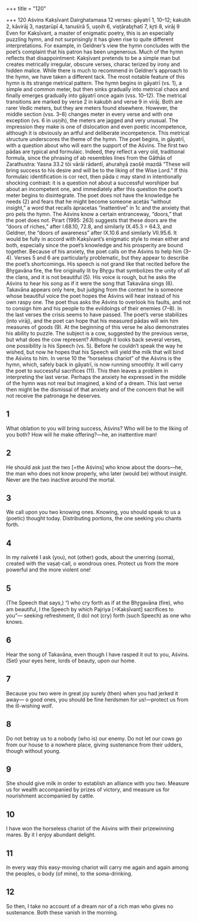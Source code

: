 +++
title = "120"

+++
120
Aśvins
Kakṣīvant Dairghatamasa
12 verses:  gāyatrī 1, 10–12; kakubh 2, kāvirāj 3, naṣṭarūpī 4, tanuśirā 5, uṣṇih 6,  viṣṭārabr̥hatī 7, kr̥ti 8, virāj 9
Even for Kakṣīvant, a master of enigmatic poetry, this is an especially puzzling hymn,  and not surprisingly it has given rise to quite different interpretations. For example,  in Geldner’s view the hymn concludes with the poet’s complaint that his patron  has been ungenerous. Much of the hymn reflects that disappointment: Kakṣīvant  pretends to be a simple man but creates metrically irregular, obscure verses, charac
terized by irony and hidden malice. While there is much to recommend in Geldner’s  approach to the hymn, we have taken a different tack.
The most notable feature of this hymn is its strange metrical pattern. The hymn  begins in gāyatrī (vs. 1), a simple and common meter, but then sinks gradually into  metrical chaos and finally emerges gradually into gāyatrī once again (vss. 10–12).  The metrical transitions are marked by verse 2 in kakubh and verse 9 in virāj. Both  are rarer Vedic meters, but they are meters found elsewhere. However, the middle  section (vss. 3–8) changes meter in every verse and with one exception (vs. 6 in  uṣṇih), the meters are jagged and very unusual. The impression they make is one  of dislocation and even poetic incompetence, although it is obviously an artful and  deliberate incompetence.
This metrical structure underscores the theme of the hymn. The poet begins, in  gāyatrī, with a question about who will earn the support of the Aśvins. The first two  pādas are typical and formulaic. Indeed, they reflect a very old, traditional formula, since the phrasing of ab resembles lines from the Gāthās of Zarathustra: Yasna  33.2 tōi vārāi rādəntī, ahurahyā zaošē mazdā “These will bring success to his desire  and will be to the liking of the Wise Lord.” If this formulaic identification is cor rect, then pāda c may stand in intentionally shocking contrast: it is a question not  about a successful worshiper but about an incompetent one, and immediately after  this question the poet’s meter begins to disintegrate. The poet does not have the  knowledge he needs (2) and fears that he might become someone acetás “without  insight,” a word that recalls ápracetas “inattentive” in 1c and the anxiety that pro pels the hymn. The Aśvins know a certain entranceway, “doors,” that the poet does  not. Pirart (1995: 263) suggests that these doors are the “doors of riches,” after  I.68.10, 72.8, and similarly IX.45.3 = 64.3, and Geldner, the “doors of awareness”  after IX.10.6 and similarly VII.95.6. It would be fully in accord with Kakṣīvant’s  enigmatic style to mean either and both, especially since the poet’s knowledge and  his prosperity are bound together.
Because of his anxiety, the poet calls on the Aśvins to help him (3–4). Verses 5 and  6 are particularly problematic, but they appear to describe the poet’s shortcomings.  His speech is not grand like that recited before the Bhr̥gavāna fire, the fire originally lit  by Bhr̥gu that symbolizes the unity of all the clans, and it is not beautiful (5). His voice  is rough, but he asks the Aśvins to hear his song as if it were the song that Takavāna  sings (6). Takavāna appears only here, but judging from the context he is someone  whose beautiful voice the poet hopes the Aśvins will hear instead of his own raspy  one. The poet thus asks the Aśvins to overlook his faults, and not to consign him and  his people to the evildoings of their enemies (7–8). In the last verses the crisis seems  to have passed. The poet’s verse stabilizes (into virāj), and the poet can hope that his  measured pādas will win him measures of goods (9). At the beginning of this verse he  also demonstrates his ability to puzzle. The subject is a cow, suggested by the previous  verse, but what does the cow represent? Although it looks back several verses, one  possibility is his Speech (vs. 5). Before he couldn’t speak the way he wished, but now  he hopes that his Speech will yield the milk that will bind the Aśvins to him.
In verse 10 the “horseless chariot” of the Aśvins is the hymn, which, safely back  in gāyatrī, is now running smoothly. It will carry the poet to successful sacrifices  (11). This then leaves a problem in interpreting the last verse. Perhaps the anxiety he  expressed in the middle of the hymn was not real but imagined, a kind of a dream.  This last verse then might be the dismissal of that anxiety and of the concern that  he will not receive the patronage he deserves.
## 1
What oblation to you will bring success, Aśvins? Who will be to the  liking of you both?
How will he make offering?—he, an inattentive man!
## 2
He should ask just the two [=the Aśvins] who know about the doors—he,  the man who does not know properly, who later (would be) without  insight.
Never are the two inactive around the mortal.

## 3
We call upon you two knowing ones. Knowing, you should speak to us  a (poetic) thought today.
Distributing portions, the one seeking you chants forth.
## 4
In my naïveté I ask (you), not (other) gods, about the unerring (soma),  created with the vaṣaṭ-call, o wondrous ones.
Protect us from the more powerful and the more violent one!
## 5
(The Speech that says,) “I who cry forth as if at the Bhr̥gavāna (fire),  who am beautiful, I the Speech by which Pajriya [=Kakṣīvant]
sacrifices to you”—
seeking refreshment, (I do) not (cry) forth (such Speech) as one
who knows.
## 6
Hear the song of Takavāna, even though I have rasped it out to you,  Aśvins.
(Set) your eyes here, lords of beauty, upon our home.
## 7
Because you two were in great joy surely (then) when you had jerked  it away—
o good ones, you should be fine herdsmen for us!—protect us from the  ill-wishing wolf.
## 8
Do not betray us to a nobody (who is) our enemy. Do not let our cows  go from our house to a nowhere place,
giving sustenance from their udders, though without young.
## 9
She should give milk in order to establish an alliance with you two.  Measure us for wealth accompanied by prizes of victory,
and measure us for nourishment accompanied by cattle.
## 10
I have won the horseless chariot of the Aśvins with their prizewinning  mares.
By it I enjoy abundant delight.
## 11
In every way this easy-moving chariot will carry me again and again  among the peoples, o body (of mine),
to the soma-drinking.
## 12
So then, I take no account of a dream nor of a rich man who gives no  sustenance.
Both these vanish in the morning.